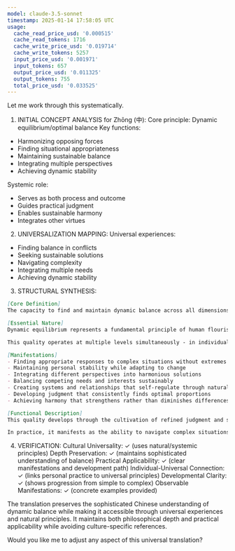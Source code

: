 ```yaml
---
model: claude-3.5-sonnet
timestamp: 2025-01-14 17:58:05 UTC
usage:
  cache_read_price_usd: '0.000515'
  cache_read_tokens: 1716
  cache_write_price_usd: '0.019714'
  cache_write_tokens: 5257
  input_price_usd: '0.001971'
  input_tokens: 657
  output_price_usd: '0.011325'
  output_tokens: 755
  total_price_usd: '0.033525'
---
```


Let me work through this systematically.

1. INITIAL CONCEPT ANALYSIS for Zhōng (中):
Core principle: Dynamic equilibrium/optimal balance
Key functions: 
- Harmonizing opposing forces
- Finding situational appropriateness
- Maintaining sustainable balance
- Integrating multiple perspectives
- Achieving dynamic stability

Systemic role:
- Serves as both process and outcome
- Guides practical judgment
- Enables sustainable harmony
- Integrates other virtues

2. UNIVERSALIZATION MAPPING:
Universal experiences:
- Finding balance in conflicts
- Seeking sustainable solutions
- Navigating complexity
- Integrating multiple needs
- Achieving dynamic stability

3. STRUCTURAL SYNTHESIS:

```markdown
[Core Definition]
The capacity to find and maintain dynamic balance across all dimensions of life, expressing itself as the natural harmony that emerges when each element finds its optimal place and proportion. It manifests as both the process of seeking equilibrium and the state of sustainable harmony achieved.

[Essential Nature]
Dynamic equilibrium represents a fundamental principle of human flourishing that transcends simple compromise or middle ground. It embodies the wisdom to recognize and maintain optimal proportions in any situation, integrating seemingly opposing forces into sustainable harmony. Unlike static balance, it responds fluidly to changing circumstances while maintaining essential stability.

This quality operates at multiple levels simultaneously - in individual conduct, interpersonal relationships, and larger social systems. It seeks not the elimination of tension, but its productive integration into a larger whole, much as an ecosystem maintains stability through dynamic interactions rather than rigid structure.

[Manifestations]
- Finding appropriate responses to complex situations without extremes
- Maintaining personal stability while adapting to change
- Integrating different perspectives into harmonious solutions
- Balancing competing needs and interests sustainably
- Creating systems and relationships that self-regulate through natural feedback
- Developing judgment that consistently finds optimal proportions
- Achieving harmony that strengthens rather than diminishes differences

[Functional Description]
This quality develops through the cultivation of refined judgment and systemic awareness. It begins with learning to observe and understand the natural patterns of balance in simple situations, gradually expanding to encompass more complex systems and relationships. The process involves developing sensitivity to feedback, understanding natural rhythms and proportions, and learning to maintain stability through constant small adjustments rather than dramatic interventions.

In practice, it manifests as the ability to navigate complex situations with grace, finding solutions that serve multiple interests without compromise. It enables leadership that creates naturally sustainable systems, relationships that deepen through challenges, and personal conduct that maintains integrity while adapting to circumstances. This quality produces resilience through flexibility rather than rigidity, and strength through harmony rather than force.
```

4. VERIFICATION:
Cultural Universality: ✓ (uses natural/systemic principles)
Depth Preservation: ✓ (maintains sophisticated understanding of balance)
Practical Applicability: ✓ (clear manifestations and development path)
Individual-Universal Connection: ✓ (links personal practice to universal principles)
Developmental Clarity: ✓ (shows progression from simple to complex)
Observable Manifestations: ✓ (concrete examples provided)

The translation preserves the sophisticated Chinese understanding of dynamic balance while making it accessible through universal experiences and natural principles. It maintains both philosophical depth and practical applicability while avoiding culture-specific references.

Would you like me to adjust any aspect of this universal translation?